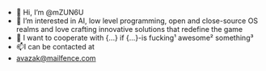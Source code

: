 - 👋 Hi, I’m @mZUN6U
- 👀 I’m interested in AI, low level programming, open and close-source OS realms and love crafting innovative solutions that redefine the game
- 💞️ I want to cooperate with {...} if {...}-is fucking¹ awesome² something³ 
- 📫I can be contacted at
- avazak@mailfence.com

<!---
mZUN6U/mZUN6U is a ✨ special ✨ repository because its `README.md` (this file) appears on your GitHub profile.
You can click the Preview link to take a look at your changes.
--->
